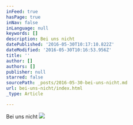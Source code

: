 ```yaml
---
inFeed: true
hasPage: true
inNav: false
inLanguage: null
keywords: []
description: Bei uns nicht
datePublished: '2016-05-30T10:17:10.822Z'
dateModified: '2016-05-30T10:16:53.956Z'
title: ''
author: []
authors: []
publisher: null
starred: false
sourcePath: _posts/2016-05-30-bei-uns-nicht.md
url: bei-uns-nicht/index.html
_type: Article

---
```

Bei uns nicht
![](https://the-grid-user-content.s3-us-west-2.amazonaws.com/827a1226-51f2-4003-b208-64df6eeff1dc.jpg)